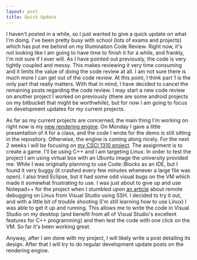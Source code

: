 ```yaml
---
layout: post
title: Quick Update
---
```

I haven&#39;t posted in a while, so I just wanted to give a quick update on what I&#39;m doing. I&#39;ve been pretty busy with school (lots of exams and projects) which has put me behind on my Illumination Code Review. Right now, it&#39;s not looking like I am going to have time to finish it for a while, and frankly, I&#39;m not sure if I ever will. As I have pointed out previously, the code is very tightly coupled and messy. This makes reviewing it very time consuming and it limits the value of doing the code review at all. I am not sure there is much more I can get out of the code review. At this point, I think part 1 is the only part that really matters. With that in mind, I have decided to cancel the remaining posts regarding the code review. I may start a new code review on another project I worked on previously (there are some android projects on my bitbucket that might be worthwhile), but for now I am going to focus on development updates for my current projects.

As far as my current projects are concerned, the main thing I&#39;m working on right now is my [new rendering engine](https://github.com/Spaceman1701/RenderingEngine). On Monday I gave a little presentation of it for a class, and the code I wrote for the demo is still sitting in the repository. Otherwise, the engine is coming along nicely. For the next 2 weeks I will be focusing on [my CSCI 1310 project](https://github.com/Spaceman1701/CSCIGameProject). The assignment is to create a game. I&#39;ll be using C++ and I am targeting Linux. In order to test the project I am using virtual box with an Ubuntu image the university provided me. While I was originally planning to use Code::Blocks as an IDE, but I found it very buggy (it crashed every few minutes whenever a large file was open). I also tried Eclipse, but it had some odd visual bugs on the VM which made it somewhat frustrating to use. I was just about to give up and use Notepad++ for the project when I stumbled upon [an article](https://blogs.msdn.microsoft.com/vcblog/2016/03/30/visual-c-for-linux-development/) about remote debugging on Linux from Visual Studio using SSH. I decided to try it out, and with a little bit of trouble shooting (I&#39;m still learning how to use Linux) I was able to get it up and running. This allows me to write the code in Visual Studio on my desktop (and benefit from all of Visual Studio&#39;s excellent features for C++ programming) and then test the code with one click on the VM. So far it&#39;s been working great.

Anyway, after I am done with my project, I will likely write a post detailing its design. After that I will try to do regular development update posts on the rendering engine.
